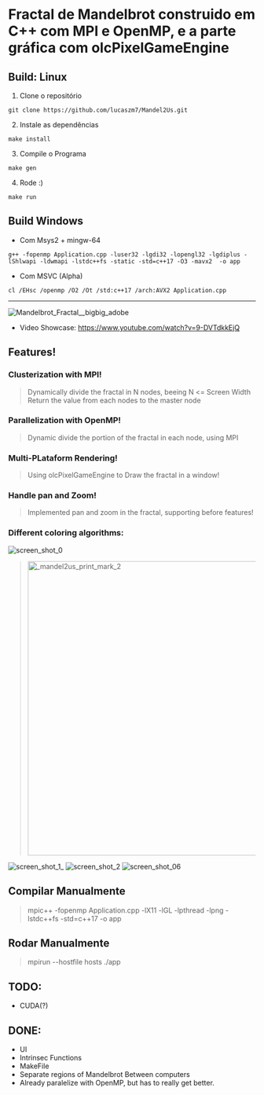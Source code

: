 # Fractal de Mandelbrot construido em C++ com MPI e OpenMP, e a parte gráfica com olcPixelGameEngine

## Build: Linux
 1. Clone o repositório
   ```
   git clone https://github.com/lucaszm7/Mandel2Us.git
   ```
 2. Instale as dependências
   ```
   make install
   ```
 3. Compile o Programa 
   ```
   make gen
   ```
 4. Rode :)
   ```
   make run
   ```
   
 ## Build Windows
  - Com Msys2 + mingw-64
   ```
   g++ -fopenmp Application.cpp -luser32 -lgdi32 -lopengl32 -lgdiplus -lShlwapi -ldwmapi -lstdc++fs -static -std=c++17 -O3 -mavx2  -o app
   ```
  - Com MSVC (Alpha)
   ```
   cl /EHsc /openmp /O2 /Ot /std:c++17 /arch:AVX2 Application.cpp
   ```
 
---

![Mandelbrot_Fractal__bigbig_adobe](https://user-images.githubusercontent.com/42661760/171764189-d58f25b9-5090-47b2-baf3-dd0992efab3b.gif)
- Video Showcase: https://www.youtube.com/watch?v=9-DVTdkkEjQ

## Features!

### Clusterization with MPI!
> Dynamically divide the fractal in N nodes, beeing N <= Screen Width
> Return the value from each nodes to the master node

### Parallelization with OpenMP!
> Dynamic divide the portion of the fractal in each node, using MPI

### Multi-PLataform Rendering!
> Using olcPixelGameEngine to Draw the fractal in a window!

### Handle pan and Zoom!
> Implemented pan and zoom in the fractal, supporting before features!

### Different coloring algorithms:
![screen_shot_0](https://user-images.githubusercontent.com/42661760/177466041-be9d8a8d-4bec-4a08-9712-f9325af655a4.png)
> <img width="599" alt="_mandel2us_print_mark_2" src="https://user-images.githubusercontent.com/42661760/177465943-2001bb61-cc1e-4e23-86af-1db0c15bf034.png">
![screen_shot_1_](https://user-images.githubusercontent.com/42661760/177465956-ebf08e27-6543-49bf-9ab3-b616c5a6d45c.png)
![screen_shot_2](https://user-images.githubusercontent.com/42661760/177465979-8228379d-23e2-43e4-a7d4-bf00e6678661.png)
![screen_shot_06](https://user-images.githubusercontent.com/42661760/177466011-29821b44-ccf8-41a8-838c-b391c32974a6.png)

## Compilar Manualmente
> mpic++ -fopenmp  Application.cpp -lX11 -lGL -lpthread -lpng -lstdc++fs -std=c++17 -o app

## Rodar Manualmente
> mpirun --hostfile hosts ./app

## TODO:
- CUDA(?)

## DONE:
- UI
- Intrinsec Functions
- MakeFile
- Separate regions of Mandelbrot Between computers
- Already paralelize with OpenMP, but has to really get better.
